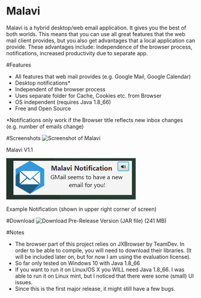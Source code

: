 # Malavi
Malavi is a hybrid desktop/web email application. It gives you the best of both worlds. This means that you can use all great features that the web mail client provides, but you also get advantages that a local application can provide. These advantages include: Independence of the browser process, notifications, increased productivity due to separate app.

#Features
- All features that web mail provides (e.g. Google Mail, Google Calendar)
- Desktop notifications*
- Independent of the browser process
- Uses separate folder for Cache, Cookies etc. from Browser
- OS independent (requires Java 1.8_66)
- Free and Open Source

*Notifications only work if the Browser title reflects new inbox changes (e.g. number of emails change)

#Screenshots
![Screenshot of Malavi](screenshot.jpg?raw=true "Screenshot of 
Malavi")

Malavi V1.1

![Screenshot of Malavi Notification](notification_screenshot.jpg?raw=true "Screenshot of Notification")

Example Notification (shown in upper right corner of screen)

#Download
![Download Pre-Release Version (JAR file) (241 MB)](https://github.com/intdel/Malavi/releases/tag/V1.0)


#Notes
 - The browser part of this project relies on JXBrowser by TeamDev. In 
order to be able to compile, you will need to download their libraries. 
(It will be included later on, but for now I am using the evaluation 
license).
 - So far only tested on Windows 10 with Java 1.8_66
 - If you want to run it on Linux/OS X you WILL need Java 1.8_66. I was able to run it on Linux mint, but I noticed that there were some (small) UI issues.
 - Since this is the first major release, it might still have a few bugs.
